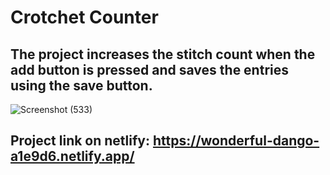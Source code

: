 # Crotchet Counter
## The project increases the stitch count when the add button is pressed and saves the entries using the save button.  
![Screenshot (533)](https://user-images.githubusercontent.com/56164343/218560797-950a7378-a258-40b1-93ca-9a2a80ee5423.png)
## Project link on netlify: https://wonderful-dango-a1e9d6.netlify.app/
